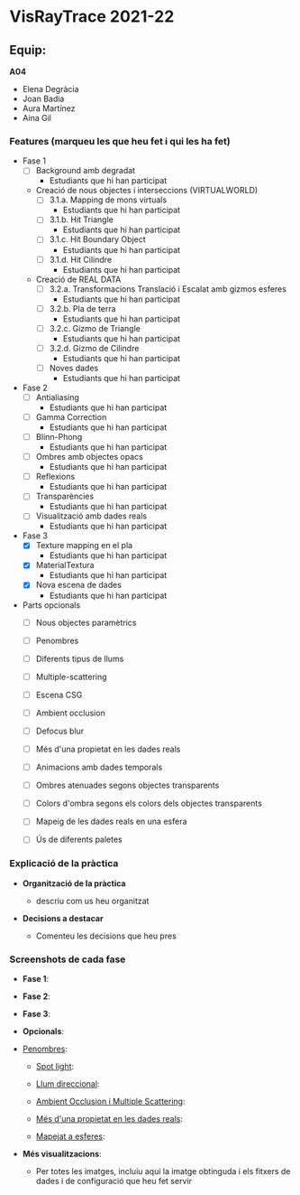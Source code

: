 # VisRayTrace 2021-22

## Equip:
**A04**
* Elena Degràcia
* Joan Badia
* Aura Martínez
* Aina Gil

### Features (marqueu les que heu fet i qui les ha fet)
- Fase 1
    - [ ] Background amb degradat
      - Estudiants que hi han participat
   
    - Creació de nous objectes i interseccions (VIRTUALWORLD) 
        - [ ] 3.1.a. Mapping de mons virtuals
          - Estudiants que hi han participat
        - [ ] 3.1.b. Hit Triangle
          - Estudiants que hi han participat
        - [ ] 3.1.c. Hit Boundary Object
          - Estudiants que hi han participat
        - [ ] 3.1.d. Hit Cilindre
          - Estudiants que hi han participat
    - Creació de REAL DATA
        - [ ] 3.2.a. Transformacions Translació i Escalat amb gizmos esferes
          - Estudiants que hi han participat
        - [ ] 3.2.b. Pla de terra
          - Estudiants que hi han participat
        - [ ] 3.2.c. Gizmo de Triangle
          - Estudiants que hi han participat
        - [ ] 3.2.d. Gizmo de Cilindre
          - Estudiants que hi han participat
        - [ ] Noves dades
          - Estudiants que hi han participat
       

- Fase 2
    - [ ] Antialiasing
      - Estudiants que hi han participat
    - [ ] Gamma Correction
      - Estudiants que hi han participat
    - [ ] Blinn-Phong
      - Estudiants que hi han participat
    - [ ] Ombres amb objectes opacs
      - Estudiants que hi han participat
    - [ ] Reflexions
      - Estudiants que hi han participat
    - [ ] Transparències
      - Estudiants que hi han participat
    - [ ] Visualització amb dades reals
      - Estudiants que hi han participat
    
    
- Fase 3
  - [x] Texture mapping en el pla
    - Estudiants que hi han participat
  - [x] MaterialTextura
    - Estudiants que hi han participat
  - [x] Nova escena de dades
    - Estudiants que hi han participat
   
- Parts opcionals
  - [ ] Nous objectes paramètrics 
  - [ ] Penombres
   
  - [ ] Diferents tipus de llums 
    
  - [ ] Multiple-scattering 
   
  - [ ] Escena CSG 
  
  - [ ] Ambient occlusion
    
  - [ ] Defocus blur
   
  - [ ] Més d'una propietat en les dades reals
   
  - [ ] Animacions amb dades temporals
  
  - [ ] Ombres atenuades segons objectes transparents
  
  - [ ] Colors d'ombra segons els colors dels objectes transparents
  
  - [ ] Mapeig de les dades reals en una esfera
  
  - [ ] Ús de diferents paletes 
    
    
### Explicació de la pràctica    
  * **Organització de la pràctica**
    * descriu com us heu organitzat
  
  * **Decisions a destacar**
    * Comenteu les decisions que heu pres 
### Screenshots de cada fase
* **Fase 1**: 

* **Fase 2**: 


* **Fase 3**: 


* **Opcionals**:

* <ins>Penombres</ins>: 

   * <ins>Spot light</ins>: 
   
  * <ins>Llum direccional</ins>: 

  * <ins>Ambient Occlusion i Multiple Scattering</ins>:
     
   * <ins>Més d'una propietat en les dades reals</ins>: 
   

   * <ins>Mapejat a esferes</ins>: 

* **Més visualitzacions**:

   * Per totes les imatges, incluiu aqui la imatge obtinguda i els fitxers de dades i de configuració que heu fet servir
